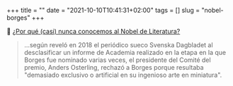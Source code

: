 +++
title = ""
date = "2021-10-10T10:41:31+02:00"
tags = []
slug = "nobel-borges"
+++

📎 [¿Por qué (casi) nunca conocemos al Nobel de Literatura?](https://www.eldiario.es/cultura/nobel-literatura-no-mejor-escritor-mundo_1_8374262.html)

> …según reveló en 2018 el periódico sueco Svenska Dagbladet al desclasificar un informe de Academia realizado en la etapa en la que Borges fue nominado varias veces, el presidente del Comité del premio, Anders Osterling, rechazó a Borges porque resultaba "demasiado exclusivo o artificial en su ingenioso arte en miniatura".